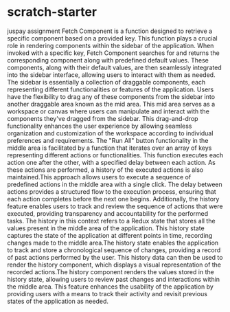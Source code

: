 # scratch-starter
juspay assignment
Fetch Component is a function designed to retrieve a specific component based on a provided key. This function plays a crucial role in rendering components within the sidebar of the application. When invoked with a specific key, Fetch Component searches for and returns the corresponding component along with predefined default values. These components, along with their default values, are then seamlessly integrated into the sidebar interface, allowing users to interact with them as needed.
The sidebar is essentially a collection of draggable components, each representing different functionalities or features of the application. Users have the flexibility to drag any of these components from the sidebar into another draggable area known as the mid area. This mid area serves as a workspace or canvas where users can manipulate and interact with the components they've dragged from the sidebar. This drag-and-drop functionality enhances the user experience by allowing seamless organization and customization of the workspace according to individual preferences and requirements.
The "Run All" button functionality in the middle area is facilitated by a function that iterates over an array of keys representing different actions or functionalities. This function executes each action one after the other, with a specified delay between each action. As these actions are performed, a history of the executed actions is also maintained.This approach allows users to execute a sequence of predefined actions in the middle area with a single click. The delay between actions provides a structured flow to the execution process, ensuring that each action completes before the next one begins. Additionally, the history feature enables users to track and review the sequence of actions that were executed, providing transparency and accountability for the performed tasks.
The history in this context refers to a Redux state that stores all the values present in the middle area of the application. This history state captures the state of the application at different points in time, recording changes made to the middle area.The history state enables the application to track and store a chronological sequence of changes, providing a record of past actions performed by the user. This history data can then be used to render the history component, which displays a visual representation of the recorded actions.The history component renders the values stored in the history state, allowing users to review past changes and interactions within the middle area. This feature enhances the usability of the application by providing users with a means to track their activity and revisit previous states of the application as needed.
